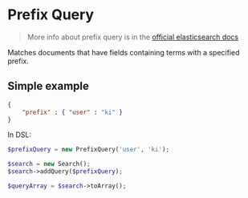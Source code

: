 # Prefix Query

> More info about prefix query is in the [official elasticsearch docs][1]

Matches documents that have fields containing terms with a specified prefix.

## Simple example

```JSON
{
    "prefix" : { "user" : "ki" }
}
```

In DSL:

```php
$prefixQuery = new PrefixQuery('user', 'ki');

$search = new Search();
$search->addQuery($prefixQuery);

$queryArray = $search->toArray();
```

[1]: https://www.elastic.co/guide/en/elasticsearch/reference/current/query-dsl-prefix-query.html
